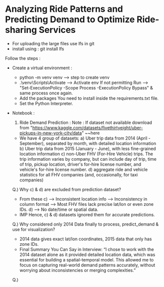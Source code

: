 # Analyzing Ride Patterns and Predicting Demand to Optimize Ride-sharing Services

- For uploading the large files use lfs in git
- install using : git install lfs
  
Follow the steps : 
- Create a virtual environment :
  * python -m venv venv         --> step to create venv
  * .\venv\Scripts\Activate     --> Activate env
    If not permitting Run --> "Set-ExecutionPolicy -Scope Process -ExecutionPolicy Bypass" & same process once again.
  * Add the packages You need to install inside the requirements.txt file.
  * Set the Python Interpreter.

- Notebook : 
  1. Ride Demand Prediction : 
  Note : If dataset not available download from "https://www.kaggle.com/datasets/fivethirtyeight/uber-pickups-in-new-york-city/data" ~~here
  * We have 4 group of datasets: 
    a) Uber trip data from 2014 (April - September), separated by month, with detailed location information
    b) Uber trip data from 2015 (January - June), with less fine-grained location information
    c) non-Uber FHV (For-Hire Vehicle) trips. The trip information varies by company, but can include day of trip, time of trip, pickup location, driver's for-hire license number, and vehicle's for-hire license number.
    d) aggregate ride and vehicle statistics for all FHV companies (and, occasionally, for taxi companies)

  Q.) Why c) & d) are excluded from prediction dataset?
  * From these c) --> Inconsistent location info
                  --> Inconsistency in column format
                  --> Most FHV files lack precise lat/lon or even zone IDs.
               d) --> No date/time or spatial data.
  * IMP Hence, c) & d) datasets ignored them for accurate predictions. 

  Q.) Why considered only 2014 Data finally to process, predict_demand & use for visualization?
  * 2014 data gives exact lat/lon coordinates, 2015 data that only has zone IDs.
  *  Final Summary You Can Say in Interview:
      “I chose to work with the 2014 dataset alone as it provided detailed location data, which was essential for building a spatial-temporal model. This allowed me to focus on capturing real-world demand patterns accurately, without worrying about inconsistencies or merging complexities.”

  Q.) 
      